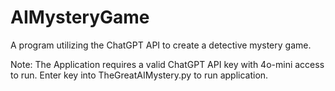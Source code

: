 # AIMysteryGame
 A program utilizing the ChatGPT API to create a detective mystery game.

 Note: The Application requires a valid ChatGPT API key with 4o-mini access to run.  Enter key into TheGreatAIMystery.py to run application.
